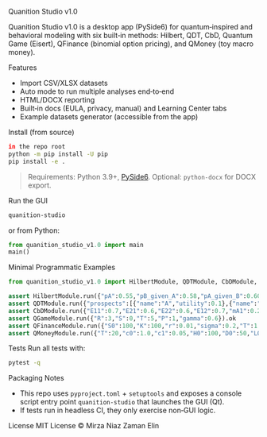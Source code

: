 Quanition Studio v1.0

Quanition Studio v1.0 is a desktop app (PySide6) for quantum‑inspired and behavioral modeling with six built‑in methods:
Hilbert, QDT, CbD, Quantum Game (Eisert), QFinance (binomial option pricing), and QMoney (toy macro money).



Features
- Import CSV/XLSX datasets
- Auto mode to run multiple analyses end‑to‑end
- HTML/DOCX reporting
- Built‑in docs (EULA, privacy, manual) and Learning Center tabs
- Example datasets generator (accessible from the app)

Install (from source)
```bash
in the repo root
python -m pip install -U pip
pip install -e .
```

> Requirements: Python 3.9+, [PySide6](https://pypi.org/project/PySide6/). Optional: `python-docx` for DOCX export.

Run the GUI
```bash
quanition-studio
```
or from Python:
```python
from quanition_studio_v1.0 import main
main()
```

Minimal Programmatic Examples
```python
from quanition_studio_v1.0 import HilbertModule, QDTModule, CbDModule, QGameModule, QFinanceModule, QMoneyModule

assert HilbertModule.run({"pA":0.55,"pB_given_A":0.58,"pA_given_B":0.60}).ok
assert QDTModule.run({"prospects":[{"name":"A","utility":0.1},{"name":"B","utility":0.2}], "tau":1.0}).ok
assert CbDModule.run({"E11":0.7,"E21":0.6,"E22":0.6,"E12":0.7,"mA1":0.2,"mA2":0.1,"mB1":0.05,"mB2":0.02}).ok
assert QGameModule.run({"R":3,"S":0,"T":5,"P":1,"gamma":0.6}).ok
assert QFinanceModule.run({"S0":100,"K":100,"r":0.01,"sigma":0.2,"T":1.0}).ok
assert QMoneyModule.run({"T":20,"c0":1.0,"c1":0.05,"H0":100,"D0":50,"L0":20}).ok
```

Tests
Run all tests with:
```bash
pytest -q
```

Packaging Notes
- This repo uses `pyproject.toml` + `setuptools` and exposes a console script entry point `quanition-studio` that launches the GUI (Qt).
- If tests run in headless CI, they only exercise non‑GUI logic.

License
MIT License © Mirza Niaz Zaman Elin


